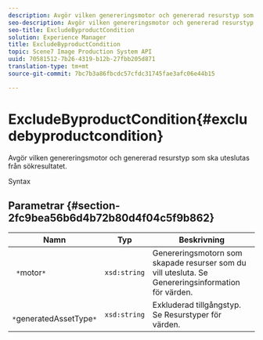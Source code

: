 ```yaml
---
description: Avgör vilken genereringsmotor och genererad resurstyp som ska uteslutas från sökresultatet.
seo-description: Avgör vilken genereringsmotor och genererad resurstyp som ska uteslutas från sökresultatet.
seo-title: ExcludeByproductCondition
solution: Experience Manager
title: ExcludeByproductCondition
topic: Scene7 Image Production System API
uuid: 70581512-7b26-4319-b12b-27fbb205d871
translation-type: tm+mt
source-git-commit: 7bc7b3a86fbcdc57cfdc31745fae3afc06e44b15

---
```



# ExcludeByproductCondition{#excludebyproductcondition}

Avgör vilken genereringsmotor och genererad resurstyp som ska uteslutas från sökresultatet.

Syntax

## Parametrar {#section-2fc9bea56b6d4b72b80d4f04c5f9b862}

| Namn | Typ | Beskrivning |
|---|---|---|
| ` *`motor`*` | `xsd:string` | Genereringsmotorn som skapade resurser som du vill utesluta. Se Genereringsinformation för värden. |
| ` *`generatedAssetType`*` | `xsd:string` | Exkluderad tillgångstyp. Se Resurstyper för värden. |

